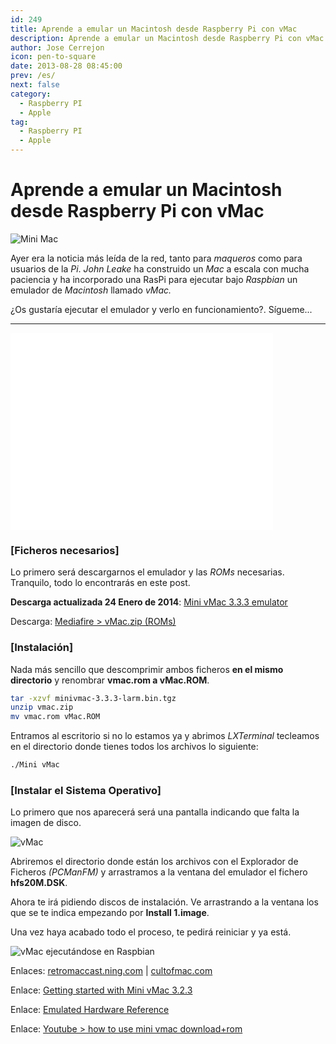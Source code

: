 ```yaml
---
id: 249
title: Aprende a emular un Macintosh desde Raspberry Pi con vMac
description: Aprende a emular un Macintosh desde Raspberry Pi con vMac
author: Jose Cerrejon
icon: pen-to-square
date: 2013-08-28 08:45:00
prev: /es/
next: false
category:
  - Raspberry PI
  - Apple
tag:
  - Raspberry PI
  - Apple
---
```


# Aprende a emular un Macintosh desde Raspberry Pi con vMac

![Mini Mac](/images/2013/08/mac.jpg)

Ayer era la noticia más leída de la red, tanto para *maqueros* como para usuarios de la *Pi*. *John Leake* ha construido un *Mac* a escala con mucha paciencia y ha incorporado una RasPi para ejecutar bajo *Raspbian* un emulador de *Macintosh* llamado *vMac.*

¿Os gustaría ejecutar el emulador y verlo en funcionamiento?. Sígueme...

- - -
<iframe width="420" height="315" src="//www.youtube.com/embed/y-x-RseAns8" frameborder="0" allowfullscreen></iframe>

###  [Ficheros necesarios]

Lo primero será descargarnos el emulador y las *ROMs* necesarias. Tranquilo, todo lo encontrarás en este post.

**Descarga actualizada 24 Enero de 2014**: [Mini vMac 3.3.3 emulator](http://sourceforge.net/projects/minivmac/files/minivmac/3.3.3/minivmac-3.3.3-larm.bin.tgz/download)

Descarga: [Mediafire > vMac.zip (ROMs)](http://www.mediafire.com/download/mjnozywm5ym/vmac.zip)

###  [Instalación]

Nada más sencillo que descomprimir ambos ficheros **en el mismo directorio** y renombrar **vmac.rom a vMac.ROM**.

```bash
tar -xzvf minivmac-3.3.3-larm.bin.tgz
unzip vmac.zip
mv vmac.rom vMac.ROM
```

Entramos al escritorio si no lo estamos ya y abrimos *LXTerminal* tecleamos en el directorio donde tienes todos los archivos lo siguiente:

```bash
./Mini vMac
```

###  [Instalar el Sistema Operativo]

Lo primero que nos aparecerá será una pantalla indicando que falta la imagen de disco.

![vMac](/images/2013/08/mac_01.jpg)

Abriremos el directorio donde están los archivos con el Explorador de Ficheros *(PCManFM)* y arrastramos a la ventana del emulador el fichero **hfs20M.DSK**.

Ahora te irá pidiendo discos de instalación. Ve arrastrando a la ventana los que se te indica empezando por **Install 1.image**.

Una vez haya acabado todo el proceso, te pedirá reiniciar y ya está.

![vMac ejecutándose en Raspbian](/images/2013/08/vMac_on_the_Pi.jpg "vMac ejecutándose en Raspbian")

Enlaces: [retromaccast.ning.com](http://retromaccast.ning.com/profiles/blogs/honey-i-shrunk-the-computer?xg_source=activity) | [cultofmac.com](http://www.cultofmac.com/242234/smallest-working-macintosh/)

Enlace: [Getting started with Mini vMac 3.2.3](http://minivmac.sourceforge.net/doc/start.html)

Enlace: [Emulated Hardware Reference](http://minivmac.sourceforge.net/doc/hardware.html#rom)

Enlace: [Youtube > how to use mini vmac download+rom](http://www.youtube.com/watch?v=eHR-N1c4MBw)
